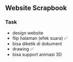 ## Website Scrapbook

### Task
- design website
- flip halaman (efek suara) ✅
- bisa diketik di dokument
- drawing ✅
- bisa support animasi 3D